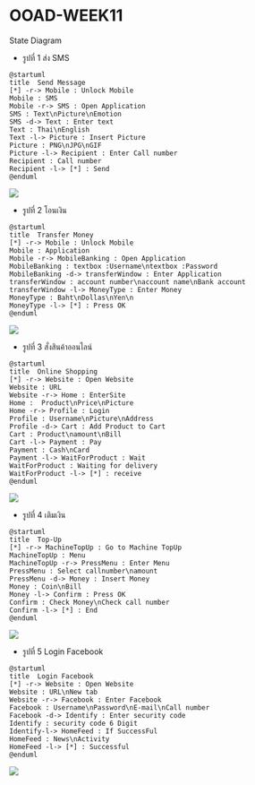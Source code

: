# OOAD-WEEK11
State Diagram
* รูปที่ 1 ส่ง SMS
```
@startuml
title  Send Message
[*] -r-> Mobile : Unlock Mobile
Mobile : SMS
Mobile -r-> SMS : Open Application
SMS : Text\nPicture\nEmotion
SMS -d-> Text : Enter text
Text : Thai\nEnglish
Text -l-> Picture : Insert Picture
Picture : PNG\nJPG\nGIF
Picture -l-> Recipient : Enter Call number
Recipient : Call number
Recipient -l-> [*] : Send
@enduml

```

![](http://www.plantuml.com/plantuml/img/RP312i9034Jl-nKv2_s17aIHAWhLOlLaFQmrQ72RbjqK_7pJMgi7Bu5vCqbWPa6ibxPoHaWS0kJ8LqWn17j3SvgS8VBH5DBwGkh6S6HNbuz1cn7dQVuHVLwrqbs33FEcSLHQePhD6n_mAGLdL4hhiU2agaSpkkfovsiiOK4Fei8Cv72tf7c-EGhtDuoSBWodDB7cW5u-m7oDRBigU9FfMAsN8--tzrXIGyZVdmlh771RNT2RN_S_xuzqJSLzUMQceolq1G00)

* รูปที่ 2 โอนเงิน
```
@startuml
title  Transfer Money
[*] -r-> Mobile : Unlock Mobile
Mobile : Application
Mobile -r-> MobileBanking : Open Application
MobileBanking : textbox :Username\ntextbox :Password
MobileBanking -d-> transferWindow : Enter Application
transferWindow : account number\naccount name\nBank account
transferWindow -l-> MoneyType : Enter Money
MoneyType : Baht\nDollas\nYen\n
MoneyType -l-> [*] : Press OK 
@enduml
```
![](http://www.plantuml.com/plantuml/img/RL51Ri8m4Bpd5Nkkb0_aK544fwg20wX2c8EJR5iBPnojDm9-ZvD2cj8UPtPcPpsUHRMYNUCpTUgPQ2CMyOE5tWBuaksV3fHB_fnWwTAye2ryg8utd8tqIzjwLrbr0NToufjR71q-asxLCluH_mYKprg6CnNRo0BRiC58hMsCfo3rWoclKv3U3dztgCCfBLecd_oA-YEnLHKwAA5hIXQ34G-n_VgxvD6R--5jgQBDfUKnxRkqAJ-tNsgm2DxRQB1Z64pcmvg-uuBMmZ7IwfMo6QFkV-GA)

* รูปที่ 3 สั่งสินค้าออนไลน์
```
@startuml
title  Online Shopping
[*] -r-> Website : Open Website
Website : URL
Website -r-> Home : EnterSite
Home :  Product\nPrice\nPicture
Home -r-> Profile : Login
Profile : Username\nPicture\nAddress
Profile -d-> Cart : Add Product to Cart
Cart : Product\namount\nBill
Cart -l-> Payment : Pay
Payment : Cash\nCard
Payment -l-> WaitForProduct : Wait
WaitForProduct : Waiting for delivery
WaitForProduct -l-> [*] : receive
@enduml
```

![](http://www.plantuml.com/plantuml/img/RP5DQyCm38Rl_XKw3_87SXZToiOEXPQLqaEpWnUhhS2HWwmCykzhU_c0iPFG-pxwiBo9QaM7pXibzGYmPq-CSBo7lYU-cSlJ5rHIFSCPloCfGWtx7dbEpIgVFdTBLYe-GfVrDrQKOsOd0GuItD1gmmUX5bEWLWUP_5AQY2lv3E_2ZTYi-IcYiEtMgePVd1ECSO4gbpfiqxCIdhnv76WegfciPGlRXO5JV2NlVytAvntis24NqevcpROstXjEd5l4mfyjwNkGULfT1FElcWuBro3WqDCFolYNAltovMiGR34nPeFiyZSz0000)

* รูปที่ 4 เติมเงิน
```
@startuml
title  Top-Up
[*] -r-> MachineTopUp : Go to Machine TopUp
MachineTopUp : Menu
MachineTopUp -r-> PressMenu : Enter Menu
PressMenu : Select callnumber\namount
PressMenu -d-> Money : Insert Money
Money : Coin\nBill
Money -l-> Confirm : Press OK
Confirm : Check Money\nCheck call number
Confirm -l-> [*] : End
@enduml
```

![](http://www.plantuml.com/plantuml/img/NP3D2i9038Jl-nGv2_i27gHOH4IAWlPaFQnjf8lRRDcc1z_U_R5QFURBP9XCDh1oF7P6i6Q306VRox8NbyKLf9ChA5JTQaAFonwMiBN0Te8GgVYJ54ZZBuj6HuV347PUiY56buHpV4A3DKEjZA6nkw6hI7Ls99wfP1D2MSAdFzZHW8xJA2QOMqqLhRKnRoIDFyajtRNh_3vwmM4llYXliNuacuhI4490Il4HHgFGJFYW4HbI4vfx0G00)

* รูปที่ 5 Login Facebook
```
@startuml
title  Login Facebook
[*] -r-> Website : Open Website
Website : URL\nNew tab
Website -r-> Facebook : Enter Facebook
Facebook : Username\nPassword\nE-mail\nCall number
Facebook -d-> Identify : Enter security code
Identify : security code 6 Digit
Identify-l-> HomeFeed : If SuccessFul
HomeFeed : News\nActivity
HomeFeed -l-> [*] : Successful
@enduml
```

![](http://www.plantuml.com/plantuml/img/LP3DIaCn44RtUOfP2zcww48gsek5OejIN1WNkSdS4amcafbO-lQcXVlZSkPytu6PDOijKbDK4YGYm2wV0a5d7VOvVwlFko_GHJ_01_OS1645-n-aSLJp-lYsC_IAPn3RJ-jRTPIrq8O4osnVa2DZ8PlGqC4odtFnXZOwsH0DFTaOWMhgiSmLxPjwwv4a39T9pUXg2N81bpsg1Vu7u1wUmod85D2noLvomWxHj_HsWFVg739tDQe5Q0UoeKSduRV9Pd8JN9-r6ej3AwwH_FMtVm00)
